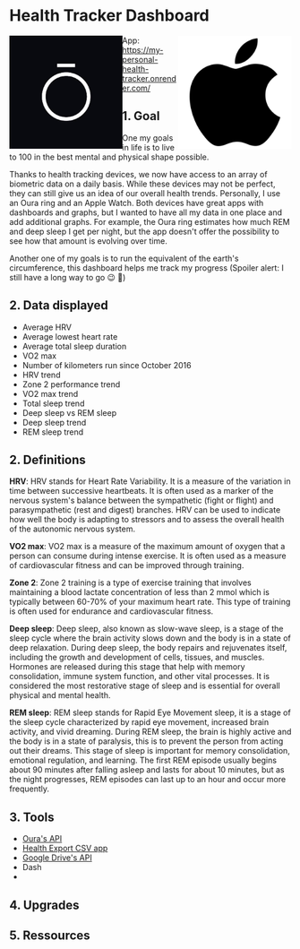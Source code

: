 # Health Tracker Dashboard
<img src="https://github.com/ZakiAbdelwahed/health-tracker-dash-app/blob/main/Readme%20images/oura%20logo.jpg" style="float:left;width:40%;height:40%;"> <img src="https://github.com/ZakiAbdelwahed/health-tracker-dash-app/blob/main/Readme%20images/apple%20logo.png" style="float:right;width:40%;height:40%;">

App: https://my-personal-health-tracker.onrender.com/

## 1. Goal
One my goals in life is to live to 100 in the best mental and physical shape possible.

Thanks to health tracking devices, we now have access to an array of biometric data on a daily basis. While these devices may not be perfect, they can still give us an idea of our overall health trends. Personally, I use an Oura ring and an Apple Watch. Both devices have great apps with dashboards and graphs, but I wanted to have all my data in one place and add additional graphs. For example, the Oura ring estimates how much REM and deep sleep I get per night, but the app doesn't offer the possibility to see how that amount is evolving over time.

Another one of my goals is to run the equivalent of the earth's circumference, this dashboard helps me track my progress (Spoiler alert: I still have a long way to go :wink: :running:)

## 2. Data displayed
- Average HRV
- Average lowest heart rate
- Average total sleep duration
- VO2 max
- Number of kilometers run since October 2016
- HRV trend
- Zone 2 performance trend
- VO2 max trend
- Total sleep trend
- Deep sleep vs REM sleep
- Deep sleep trend
- REM sleep trend

## 2. Definitions
**HRV**: HRV stands for Heart Rate Variability. It is a measure of the variation in time between successive heartbeats. It is often used as a marker of the nervous system's balance between the sympathetic (fight or flight) and parasympathetic (rest and digest) branches. HRV can be used to indicate how well the body is adapting to stressors and to assess the overall health of the autonomic nervous system.

**VO2 max**: VO2 max is a measure of the maximum amount of oxygen that a person can consume during intense exercise. It is often used as a measure of cardiovascular fitness and can be improved through training.

**Zone 2**: Zone 2 training is a type of exercise training that involves maintaining a blood lactate concentration of less than 2 mmol which is typically between 60-70% of your maximum heart rate. This type of training is often used for endurance and cardiovascular fitness.

**Deep sleep**: Deep sleep, also known as slow-wave sleep, is a stage of the sleep cycle where the brain activity slows down and the body is in a state of deep relaxation. During deep sleep, the body repairs and rejuvenates itself, including the growth and development of cells, tissues, and muscles. Hormones are released during this stage that help with memory consolidation, immune system function, and other vital processes. It is considered the most restorative stage of sleep and is essential for overall physical and mental health.

**REM sleep**: REM sleep stands for Rapid Eye Movement sleep, it is a stage of the sleep cycle characterized by rapid eye movement, increased brain activity, and vivid dreaming. During REM sleep, the brain is highly active and the body is in a state of paralysis, this is to prevent the person from acting out their dreams. This stage of sleep is important for memory consolidation, emotional regulation, and learning. The first REM episode usually begins about 90 minutes after falling asleep and lasts for about 10 minutes, but as the night progresses, REM episodes can last up to an hour and occur more frequently.

## 3. Tools
- [Oura's API](https://cloud.ouraring.com/v2/docs)
- [Health Export CSV app](https://apps.apple.com/us/app/health-export-csv/id1477944755)
- [Google Drive's API](https://developers.google.com/drive)
- Dash
- 
## 4. Upgrades

## 5. Ressources

